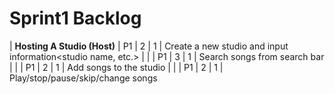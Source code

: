 # Sprint1 Backlog
| **Hosting A Studio (Host)**              | P1       | 2        | 1      | Create a new studio and input information<studio name, etc.> |
|                                          | P1       | 3        | 1      | Search songs from search bar                                 |
|                                          | P1       | 2        | 1      | Add songs to the studio                                      |
|                                          | P1       | 2        | 1      | Play/stop/pause/skip/change songs    
